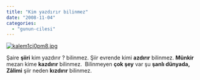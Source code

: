 ```yaml
---
title: "Kim yazdırır bilinmez"
date: "2008-11-04"
categories: 
  - "gunun-cilesi"
---
```


[![kalem1cj0pm8.jpg](/uploads/2008/11/kalem1cj0pm8.jpg)](/uploads/2008/11/kalem1cj0pm8.jpg "kalem1cj0pm8.jpg")

Şaire **şiiri** kim yazdırır ? bilinmez. Şiir evrende kimi **azdırır** bilinmez. **Münkir** mezarı kime **kazdırır** bilinmez.  Bilinmeyen **çok şey** var şu **şanlı dünyada,** **Zâlimi** şiir neden **kızdırır** bilinmez.
